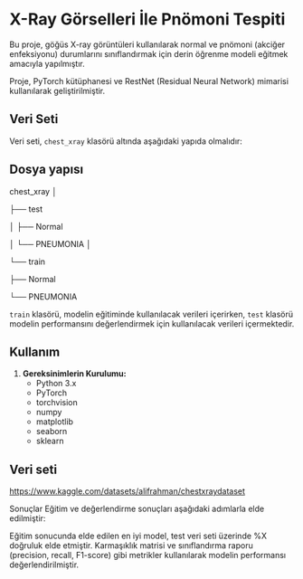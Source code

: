 # X-Ray Görselleri İle Pnömoni Tespiti

Bu proje, göğüs X-ray görüntüleri kullanılarak normal ve pnömoni (akciğer enfeksiyonu) durumlarını sınıflandırmak için derin öğrenme modeli eğitmek amacıyla yapılmıştır. 

Proje, PyTorch kütüphanesi ve RestNet (Residual Neural Network) mimarisi kullanılarak geliştirilmiştir.

## Veri Seti

Veri seti, `chest_xray` klasörü altında aşağıdaki yapıda olmalıdır:

## Dosya yapısı

chest_xray
│

├── test

│ ├── Normal

│ └── PNEUMONIA
│

└── train

  ├── Normal

  └── PNEUMONIA


`train` klasörü, modelin eğitiminde kullanılacak verileri içerirken, `test` klasörü modelin performansını değerlendirmek için kullanılacak verileri içermektedir.

## Kullanım

1. **Gereksinimlerin Kurulumu:**
   - Python 3.x
   - PyTorch
   - torchvision
   - numpy
   - matplotlib
   - seaborn
   - sklearn

## Veri seti

https://www.kaggle.com/datasets/alifrahman/chestxraydataset

Sonuçlar
Eğitim ve değerlendirme sonuçları aşağıdaki adımlarla elde edilmiştir:

Eğitim sonucunda elde edilen en iyi model, test veri seti üzerinde %X doğruluk elde etmiştir.
Karmaşıklık matrisi ve sınıflandırma raporu (precision, recall, F1-score) gibi metrikler kullanılarak modelin performansı değerlendirilmiştir.
